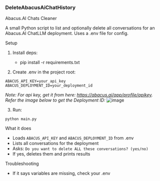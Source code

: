### DeleteAbacusAiChatHistory

Abacus.AI Chats Cleaner

A small Python script to list and optionally delete all conversations for an Abacus.AI ChatLLM deployment. Uses a .env file for config.

Setup
1) Install deps:
   - pip install -r requirements.txt

2) Create .env in the project root:
```shell
ABACUS_API_KEY=your_api_key
ABACUS_DEPLOYMENT_ID=your_deployment_id
```
_Note: For api key, get it from here: https://abacus.ai/app/profile/apikey. Refer the image below to get the Deployment ID:_
<img alt="image" src="https://github.com/user-attachments/assets/1f739d6c-b69a-4dfb-8bfc-638a7962d553" />

3) Run:
```shell
python main.py
```

What it does
- Loads `ABACUS_API_KEY` and `ABACUS_DEPLOYMENT_ID` from .env
- Lists all conversations for the deployment
- Asks: `Do you want to delete ALL these conversations? (yes/no)`
- If yes, deletes them and prints results

Troubleshooting
- If it says variables are missing, check your .env

